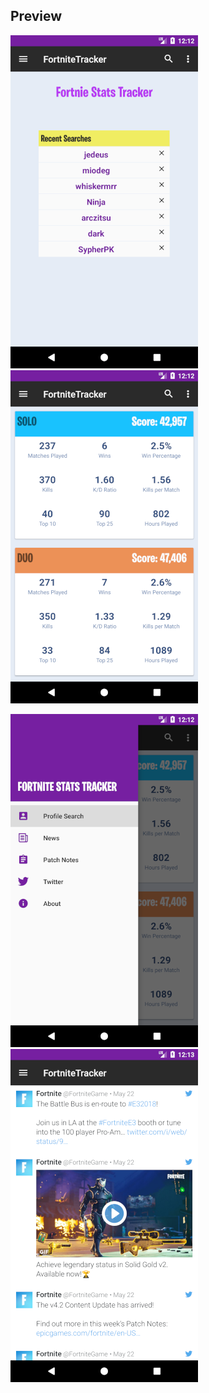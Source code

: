 ## Preview


![Alt text](/screenshots/search_view_small.png?raw=true "")    ![Alt text](/screenshots/stats_view_small.png?raw=true "")

![Alt text](/screenshots/nav_drawer_small.png?raw=true "")     ![Alt text](/screenshots/twitter_view_small.png?raw=true "")
